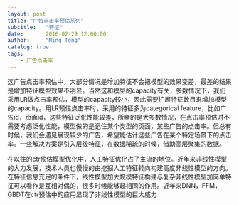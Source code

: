 ```yaml
---
layout: post
title: "广告点击率预估系列"
subtitle:   "特征"
date:       2016-02-29 12:00:00
author:     "Ming Tong"
catalog: true
tags:
    - 广告点击率
---
```


这广告点击率预估中，大部分情况是增加特征不会把模型的效果变差，最差的结果是增加特征模型效果不明显。当然这和模型的capacity有关，多数情况下，我们采用LR做点击率预估，模型的capacity较小，因此需要扩展特征数目来增加模型的capacity。用LR预估点击率时，采用的特征多为categorical feature，比如广告id，页面id，这些特征泛化性能较差，所幸的是大多数情况，在点击率预估时不需要考虑泛化性能，模型做的是记住某个类型的页面，某些广告的点击率。但总有时候，我们会遇见展现较少的广告，希望能估计这些广告在某个特定场景下的点击率。一些解决方案是引入层级特征，在数据稀疏的时候，借助高层聚集的数据。

在以往的ctr预估模型优化中，人工特征优化占了主流的地位。近年来非线性模型的大力发展，技术人员也慢慢的由挖掘人工特征转向构建高度非线性模型的方向。在特征信息充足的条件下，线性模型加大规模特征构建与复杂非线性模型加简单特征可以看作是互相对偶的，很多时候能够起相同的作用。近年来DNN，FFM，GBDT在ctr预估中的应用显现了非线性模型的巨大威力

